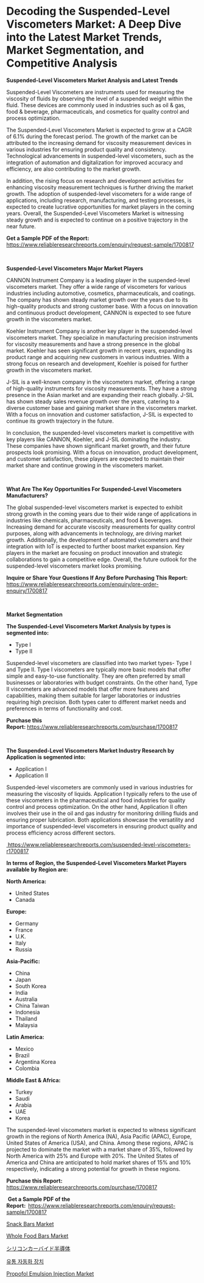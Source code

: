 <p><h1>Decoding the Suspended-Level Viscometers Market: A Deep Dive into the Latest Market Trends, Market Segmentation, and Competitive Analysis</h1></p><p><strong>Suspended-Level Viscometers Market Analysis and Latest Trends</strong></p>
<p><p>Suspended-Level Viscometers are instruments used for measuring the viscosity of fluids by observing the level of a suspended weight within the fluid. These devices are commonly used in industries such as oil & gas, food & beverage, pharmaceuticals, and cosmetics for quality control and process optimization. </p><p>The Suspended-Level Viscometers Market is expected to grow at a CAGR of 6.1% during the forecast period. The growth of the market can be attributed to the increasing demand for viscosity measurement devices in various industries for ensuring product quality and consistency. Technological advancements in suspended-level viscometers, such as the integration of automation and digitalization for improved accuracy and efficiency, are also contributing to the market growth.</p><p>In addition, the rising focus on research and development activities for enhancing viscosity measurement techniques is further driving the market growth. The adoption of suspended-level viscometers for a wide range of applications, including research, manufacturing, and testing processes, is expected to create lucrative opportunities for market players in the coming years. Overall, the Suspended-Level Viscometers Market is witnessing steady growth and is expected to continue on a positive trajectory in the near future.</p></p>
<p><strong>Get a Sample PDF of the Report:&nbsp;</strong> <a href="https://www.reliableresearchreports.com/enquiry/request-sample/1700817">https://www.reliableresearchreports.com/enquiry/request-sample/1700817</a></p>
<p>&nbsp;</p>
<p><strong>Suspended-Level Viscometers Major Market Players</strong></p>
<p><p>CANNON Instrument Company is a leading player in the suspended-level viscometers market. They offer a wide range of viscometers for various industries including automotive, cosmetics, pharmaceuticals, and coatings. The company has shown steady market growth over the years due to its high-quality products and strong customer base. With a focus on innovation and continuous product development, CANNON is expected to see future growth in the viscometers market.</p><p>Koehler Instrument Company is another key player in the suspended-level viscometers market. They specialize in manufacturing precision instruments for viscosity measurements and have a strong presence in the global market. Koehler has seen significant growth in recent years, expanding its product range and acquiring new customers in various industries. With a strong focus on research and development, Koehler is poised for further growth in the viscometers market.</p><p>J-SIL is a well-known company in the viscometers market, offering a range of high-quality instruments for viscosity measurements. They have a strong presence in the Asian market and are expanding their reach globally. J-SIL has shown steady sales revenue growth over the years, catering to a diverse customer base and gaining market share in the viscometers market. With a focus on innovation and customer satisfaction, J-SIL is expected to continue its growth trajectory in the future.</p><p>In conclusion, the suspended-level viscometers market is competitive with key players like CANNON, Koehler, and J-SIL dominating the industry. These companies have shown significant market growth, and their future prospects look promising. With a focus on innovation, product development, and customer satisfaction, these players are expected to maintain their market share and continue growing in the viscometers market.</p></p>
<p>&nbsp;</p>
<p><strong>What Are The Key Opportunities For Suspended-Level Viscometers Manufacturers?</strong></p>
<p><p>The global suspended-level viscometers market is expected to exhibit strong growth in the coming years due to their wide range of applications in industries like chemicals, pharmaceuticals, and food & beverages. Increasing demand for accurate viscosity measurements for quality control purposes, along with advancements in technology, are driving market growth. Additionally, the development of automated viscometers and their integration with IoT is expected to further boost market expansion. Key players in the market are focusing on product innovation and strategic collaborations to gain a competitive edge. Overall, the future outlook for the suspended-level viscometers market looks promising.</p></p>
<p><strong>Inquire or Share Your Questions If Any Before Purchasing This Report:</strong> <a href="https://www.reliableresearchreports.com/enquiry/pre-order-enquiry/1700817">https://www.reliableresearchreports.com/enquiry/pre-order-enquiry/1700817</a></p>
<p>&nbsp;</p>
<p><strong>Market Segmentation</strong></p>
<p><strong>The Suspended-Level Viscometers Market Analysis by types is segmented into:</strong></p>
<p><ul><li>Type I</li><li>Type II</li></ul></p>
<p><p>Suspended-level viscometers are classified into two market types- Type I and Type II. Type I viscometers are typically more basic models that offer simple and easy-to-use functionality. They are often preferred by small businesses or laboratories with budget constraints. On the other hand, Type II viscometers are advanced models that offer more features and capabilities, making them suitable for larger laboratories or industries requiring high precision. Both types cater to different market needs and preferences in terms of functionality and cost.</p></p>
<p><strong>Purchase this Report:&nbsp;</strong><a href="https://www.reliableresearchreports.com/purchase/1700817">https://www.reliableresearchreports.com/purchase/1700817</a></p>
<p>&nbsp;</p>
<p><strong>The Suspended-Level Viscometers Market Industry Research by Application is segmented into:</strong></p>
<p><ul><li>Application I</li><li>Application II</li></ul></p>
<p><p>Suspended-level viscometers are commonly used in various industries for measuring the viscosity of liquids. Application I typically refers to the use of these viscometers in the pharmaceutical and food industries for quality control and process optimization. On the other hand, Application II often involves their use in the oil and gas industry for monitoring drilling fluids and ensuring proper lubrication. Both applications showcase the versatility and importance of suspended-level viscometers in ensuring product quality and process efficiency across different sectors.</p></p>
<p><a href="https://www.reliableresearchreports.com/suspended-level-viscometers-r1700817">&nbsp;https://www.reliableresearchreports.com/suspended-level-viscometers-r1700817</a></p>
<p><strong>In terms of Region, the Suspended-Level Viscometers Market Players available by Region are:</strong></p>
<p>
    <p> <strong> North America: </strong>
        <ul>
            <li>United States</li>
            <li>Canada</li>
        </ul>
        </p> 
    <p> <strong> Europe: </strong>
        <ul>
            <li>Germany</li>
            <li>France</li>
            <li>U.K.</li>
            <li>Italy</li>
            <li>Russia</li>
        </ul>
        </p> 
    <p> <strong> Asia-Pacific: </strong>
        <ul>
            <li>China</li>
            <li>Japan</li>
            <li>South Korea</li>
            <li>India</li>
            <li>Australia</li>
            <li>China Taiwan</li>
            <li>Indonesia</li>
            <li>Thailand</li>
            <li>Malaysia</li>
        </ul>
        </p> 
    <p> <strong> Latin America: </strong>
        <ul>
            <li>Mexico</li>
            <li>Brazil</li>
            <li>Argentina Korea</li>
            <li>Colombia</li>
        </ul>
        </p> 
    <p> <strong> Middle East & Africa: </strong>
        <ul>
            <li>Turkey</li>
            <li>Saudi</li>
            <li>Arabia</li>
            <li>UAE</li>
            <li>Korea</li>
        </ul>
    </p>
    </p>
<p><p>The suspended-level viscometers market is expected to witness significant growth in the regions of North America (NA), Asia Pacific (APAC), Europe, United States of America (USA), and China. Among these regions, APAC is projected to dominate the market with a market share of 35%, followed by North America with 25% and Europe with 20%. The United States of America and China are anticipated to hold market shares of 15% and 10% respectively, indicating a strong potential for growth in these regions.</p></p>
<p><strong>Purchase this Report: </strong><a href="https://www.reliableresearchreports.com/purchase/1700817">https://www.reliableresearchreports.com/purchase/1700817</a></p>
<p>&nbsp;<strong>Get a Sample PDF of the Report:&nbsp;&nbsp;</strong><a href="https://www.reliableresearchreports.com/enquiry/request-sample/1700817">https://www.reliableresearchreports.com/enquiry/request-sample/1700817</a></p>
<p><strong></strong></p>
<p><p><a href="https://issuu.com/reportprime-2/docs/snack-bars-market-size-2030.pptx">Snack Bars Market</a></p><p><a href="https://issuu.com/reportprime-2/docs/whole-food-bars-market-size-2030.pptx">Whole Food Bars Market</a></p><p><a href="https://github.com/SantosDicki04/Market-Research-Report-List-2/blob/main/8690377123996.md">シリコンカーバイド半導体</a></p><p><a href="https://github.com/jimahmed0511/Market-Research-Report-List-1/blob/main/3514937109387.md">유통 자동화 장치</a></p><p><a href="https://github.com/AndreanneHane2023/Market-Research-Report-List-1/blob/main/propofol-emulsion-injection-market.md">Propofol Emulsion Injection Market</a></p></p>
